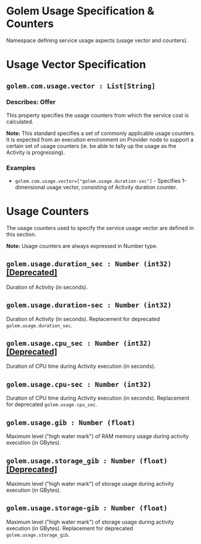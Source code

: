 # Golem Usage Specification & Counters
Namespace defining service usage aspects (usage vector and counters).

# Usage Vector Specification

## `golem.com.usage.vector : List[String]`

### Describes: Offer

This property specifies the usage counters from which the service cost is calculated.

**Note:** This standard specifies a set of commonly applicable usage counters. It is expected from an execution environment on Provider node to support a certain set of usage counters (ie. be able to tally up the usage as the Activity is progressing). 

### **Examples**
* `golem.com.usage.vector=["golem.usage.duration-sec"]` - Specifies 1-dimensional usage vector, consisting of Activity duration counter.

# Usage Counters
The usage counters used to specify the service usage vector are defined in this section.

**Note:** Usage counters are always expressed in Number type.

## `golem.usage.duration_sec : Number (int32)` [[Deprecated]](/standards/README.md#deprecated-properties)
Duration of Activity (in seconds).

## `golem.usage.duration-sec : Number (int32)`
Duration of Activity (in seconds). Replacement for deprecated `golem.usage.duration_sec`.

## `golem.usage.cpu_sec : Number (int32)` [[Deprecated]](/standards/README.md#deprecated-properties)
Duration of CPU time during Activity execution (in seconds).

## `golem.usage.cpu-sec : Number (int32)`
Duration of CPU time during Activity execution (in seconds). Replacement for deprecated `golem.usage.cpu_sec`.

## `golem.usage.gib : Number (float)`
Maximum level ("high water mark") of RAM memory usage during activity execution (in GBytes).

## `golem.usage.storage_gib : Number (float)` [[Deprecated]](/standards/README.md#deprecated-properties)
Maximum level ("high water mark") of storage usage during activity execution (in GBytes).

## `golem.usage.storage-gib : Number (float)`
Maximum level ("high water mark") of storage usage during activity execution (in GBytes). Replacement for deprecated `golem.usage.storage_gib`.
